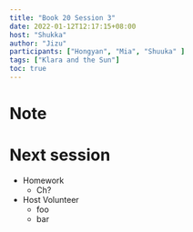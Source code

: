 ```yaml
---
title: "Book 20 Session 3"
date: 2022-01-12T12:17:15+08:00
host: "Shukka"
author: "Jizu"
participants: ["Hongyan", "Mia", "Shuuka" ]
tags: ["Klara and the Sun"]
toc: true
---
```


# Note


# Next session

- Homework
  - Ch?
- Host Volunteer
  - foo
  - bar
